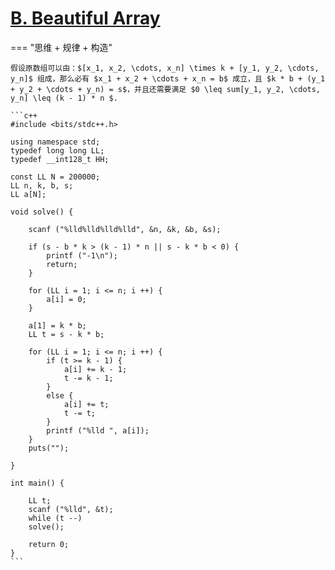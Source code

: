 # [B. Beautiful Array](https://codeforc.es/problemset/problem/1715/B)

=== "思维 + 规律 + 构造"

    假设原数组可以由：$[x_1, x_2, \cdots, x_n] \times k + [y_1, y_2, \cdots, y_n]$ 组成，那么必有 $x_1 + x_2 + \cdots + x_n = b$ 成立，且 $k * b + (y_1 + y_2 + \cdots + y_n) = s$，并且还需要满足 $0 \leq sum[y_1, y_2, \cdots, y_n] \leq (k - 1) * n $.

    ```c++
    #include <bits/stdc++.h>

    using namespace std;
    typedef long long LL;
    typedef __int128_t HH;

    const LL N = 200000;
    LL n, k, b, s;
    LL a[N];

    void solve() {
        
        scanf ("%lld%lld%lld%lld", &n, &k, &b, &s);

        if (s - b * k > (k - 1) * n || s - k * b < 0) {
            printf ("-1\n");
            return;
        }

        for (LL i = 1; i <= n; i ++) {
            a[i] = 0;
        }

        a[1] = k * b;
        LL t = s - k * b;

        for (LL i = 1; i <= n; i ++) {
            if (t >= k - 1) {
                a[i] += k - 1;
                t -= k - 1;
            }
            else {
                a[i] += t;
                t -= t;
            }
            printf ("%lld ", a[i]);
        }
        puts("");
        
    }

    int main() {

        LL t;
        scanf ("%lld", &t);
        while (t --)
        solve();

        return 0;
    }
    ```